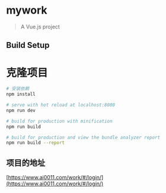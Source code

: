 # mywork

> A Vue.js project

## Build Setup

# 克隆项目

``` bash
# 安装依赖
npm install

# serve with hot reload at localhost:8080
npm run dev

# build for production with minification
npm run build

# build for production and view the bundle analyzer report
npm run build --report
```
## 项目的地址 
[https://www.ai0011.com/work/#/login/](https://www.ai0011.com/work/#/login/)

